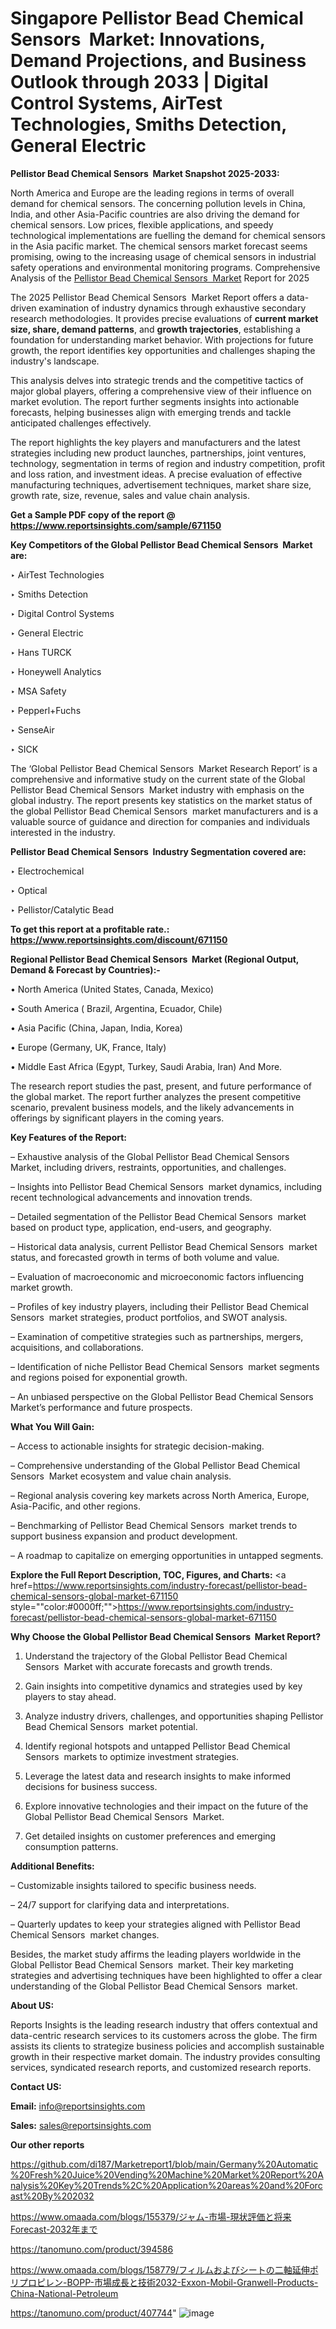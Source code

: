 # Singapore Pellistor Bead Chemical Sensors  Market: Innovations, Demand Projections, and Business Outlook through 2033 | Digital Control Systems, AirTest Technologies, Smiths Detection, General Electric

<strong>Pellistor Bead Chemical Sensors  Market Snapshot 2025-2033:</strong>

North America and Europe are the leading regions in terms of overall demand for chemical sensors. The concerning pollution levels in China, India, and other Asia-Pacific countries are also driving the demand for chemical sensors. Low prices, flexible applications, and speedy technological implementations are fuelling the demand for chemical sensors in the Asia pacific market. The chemical sensors market forecast seems promising, owing to the increasing usage of chemical sensors in industrial safety operations and environmental monitoring programs. Comprehensive Analysis of the <a href=https://www.reportsinsights.com/sample/671150>Pellistor Bead Chemical Sensors  Market</a> Report for 2025

The 2025 Pellistor Bead Chemical Sensors  Market Report offers a data-driven examination of industry dynamics through exhaustive secondary research methodologies. It provides precise evaluations of <strong>current market size, share, demand patterns</strong>, and <strong>growth trajectories</strong>, establishing a foundation for understanding market behavior. With projections for future growth, the report identifies key opportunities and challenges shaping the industry's landscape.

This analysis delves into strategic trends and the competitive tactics of major global players, offering a comprehensive view of their influence on market evolution. The report further segments insights into actionable forecasts, helping businesses align with emerging trends and tackle anticipated challenges effectively.

The report highlights the key players and manufacturers and the latest strategies including new product launches, partnerships, joint ventures, technology, segmentation in terms of region and industry competition, profit and loss ration, and investment ideas. A precise evaluation of effective manufacturing techniques, advertisement techniques, market share size, growth rate, size, revenue, sales and value chain analysis.

<strong>Get a Sample PDF copy of the report @ <a href=https://www.reportsinsights.com/sample/671150 style=color:#0000ff;>https://www.reportsinsights.com/sample/671150</a></strong>

<strong>Key Competitors of the Global Pellistor Bead Chemical Sensors  Market are:</strong>

‣ AirTest Technologies

‣ Smiths Detection

‣ Digital Control Systems

‣ General Electric

‣ Hans TURCK

‣ Honeywell Analytics

‣ MSA Safety

‣ Pepperl+Fuchs

‣ SenseAir

‣ SICK

The ‘Global Pellistor Bead Chemical Sensors  Market Research Report’ is a comprehensive and informative study on the current state of the Global Pellistor Bead Chemical Sensors  Market industry with emphasis on the global industry. The report presents key statistics on the market status of the global Pellistor Bead Chemical Sensors  market manufacturers and is a valuable source of guidance and direction for companies and individuals interested in the industry.

<strong>Pellistor Bead Chemical Sensors  Industry Segmentation covered are:</strong>

‣ Electrochemical

‣ Optical

‣ Pellistor/Catalytic Bead

<strong>To get this report at a profitable rate.: <a href=https://www.reportsinsights.com/discount/671150 style=color:#0000ff;>https://www.reportsinsights.com/discount/671150</a></strong>

<strong>Regional Pellistor Bead Chemical Sensors  Market (Regional Output, Demand &amp; Forecast by Countries):-</strong>

• North America (United States, Canada, Mexico)

• South America ( Brazil, Argentina, Ecuador, Chile)

• Asia Pacific (China, Japan, India, Korea)

• Europe (Germany, UK, France, Italy)

• Middle East Africa (Egypt, Turkey, Saudi Arabia, Iran) And More.

The research report studies the past, present, and future performance of the global market. The report further analyzes the present competitive scenario, prevalent business models, and the likely advancements in offerings by significant players in the coming years.

<strong>Key Features of the Report:</strong>

– Exhaustive analysis of the Global Pellistor Bead Chemical Sensors  Market, including drivers, restraints, opportunities, and challenges.

– Insights into Pellistor Bead Chemical Sensors  market dynamics, including recent technological advancements and innovation trends.

– Detailed segmentation of the Pellistor Bead Chemical Sensors  market based on product type, application, end-users, and geography.

– Historical data analysis, current Pellistor Bead Chemical Sensors  market status, and forecasted growth in terms of both volume and value.

– Evaluation of macroeconomic and microeconomic factors influencing market growth.

– Profiles of key industry players, including their Pellistor Bead Chemical Sensors  market strategies, product portfolios, and SWOT analysis.

– Examination of competitive strategies such as partnerships, mergers, acquisitions, and collaborations.

– Identification of niche Pellistor Bead Chemical Sensors  market segments and regions poised for exponential growth.

– An unbiased perspective on the Global Pellistor Bead Chemical Sensors  Market’s performance and future prospects.

<strong>What You Will Gain:</strong>

– Access to actionable insights for strategic decision-making.

– Comprehensive understanding of the Global Pellistor Bead Chemical Sensors  Market ecosystem and value chain analysis.

– Regional analysis covering key markets across North America, Europe, Asia-Pacific, and other regions.

– Benchmarking of Pellistor Bead Chemical Sensors  market trends to support business expansion and product development.

– A roadmap to capitalize on emerging opportunities in untapped segments.

<strong>Explore the Full Report Description, TOC, Figures, and Charts:</strong>
<a href=https://www.reportsinsights.com/industry-forecast/pellistor-bead-chemical-sensors-global-market-671150 style=""color:#0000ff;"">https://www.reportsinsights.com/industry-forecast/pellistor-bead-chemical-sensors-global-market-671150</a>

<strong>Why Choose the Global Pellistor Bead Chemical Sensors  Market Report?</strong>

1. Understand the trajectory of the Global Pellistor Bead Chemical Sensors  Market with accurate forecasts and growth trends.

2. Gain insights into competitive dynamics and strategies used by key players to stay ahead.

3. Analyze industry drivers, challenges, and opportunities shaping Pellistor Bead Chemical Sensors  market potential.

4. Identify regional hotspots and untapped Pellistor Bead Chemical Sensors  markets to optimize investment strategies.

5. Leverage the latest data and research insights to make informed decisions for business success.

6. Explore innovative technologies and their impact on the future of the Global Pellistor Bead Chemical Sensors  Market.

7. Get detailed insights on customer preferences and emerging consumption patterns.

<strong>Additional Benefits:</strong>

– Customizable insights tailored to specific business needs.

– 24/7 support for clarifying data and interpretations.

– Quarterly updates to keep your strategies aligned with Pellistor Bead Chemical Sensors  market changes.

Besides, the market study affirms the leading players worldwide in the Global Pellistor Bead Chemical Sensors  market. Their key marketing strategies and advertising techniques have been highlighted to offer a clear understanding of the Global Pellistor Bead Chemical Sensors  market.

<strong><strong>About US</strong>:</strong>

Reports Insights is the leading research industry that offers contextual and data-centric research services to its customers across the globe. The firm assists its clients to strategize business policies and accomplish sustainable growth in their respective market domain. The industry provides consulting services, syndicated research reports, and customized research reports.

<strong>Contact US:</strong>

<p class=><b>Email:</b> <a href=mailto:info@reportsinsights.com>info@reportsinsights.com</a></p>
<p class=><b>Sales:</b> <a href=mailto:sales@reportsinsights.com>sales@reportsinsights.com</a></p>

<strong>Our other reports</strong>

<a href=https://github.com/di187/Marketreport1/blob/main/Germany%20Automatic%20Fresh%20Juice%20Vending%20Machine%20Market%20Report%20Analysis%20Key%20Trends%2C%20Application%20areas%20and%20Forcast%20By%202032>https://github.com/di187/Marketreport1/blob/main/Germany%20Automatic%20Fresh%20Juice%20Vending%20Machine%20Market%20Report%20Analysis%20Key%20Trends%2C%20Application%20areas%20and%20Forcast%20By%202032</a>

<a href=https://www.omaada.com/blogs/155379/ジャム-市場-現状評価と将来Forecast-2032年まで>https://www.omaada.com/blogs/155379/ジャム-市場-現状評価と将来Forecast-2032年まで</a>

<a href=https://tanomuno.com/product/394586>https://tanomuno.com/product/394586</a>

<a href=https://www.omaada.com/blogs/158779/フィルムおよびシートの二軸延伸ポリプロピレン-BOPP-市場成長と技術2032-Exxon-Mobil-Granwell-Products-China-National-Petroleum>https://www.omaada.com/blogs/158779/フィルムおよびシートの二軸延伸ポリプロピレン-BOPP-市場成長と技術2032-Exxon-Mobil-Granwell-Products-China-National-Petroleum</a>

<a href=https://tanomuno.com/product/407744>https://tanomuno.com/product/407744</a>"
![image](https://github.com/user-attachments/assets/35294d88-5b75-4dd6-be9d-2de841dda46f)
